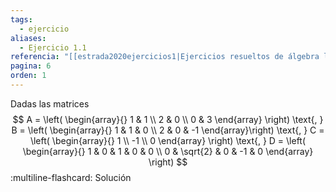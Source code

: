 ```yaml
---
tags:
  - ejercicio
aliases:
  - Ejercicio 1.1
referencia: "[[estrada2020ejercicios1|Ejercicios resueltos de álgebra lineal. Volumen I]]"
pagina: 6
orden: 1
---
```

Dadas las matrices
$$
A = \left(
\begin{array}{}
1 & 1 \\
2 & 0 \\
0 & 3
\end{array}
\right)
\text{, }
B = \left(
\begin{array}{}
1 & 1 & 0  \\
2 & 0 & -1
\end{array}\right)
\text{, }
C = \left(
\begin{array}{}
1 \\
-1 \\
0
\end{array}
\right)
\text{, }
D = \left(
\begin{array}{}
1 & 0        & 1 & 0 & 0 \\
0 & \sqrt{2} & 0 & -1 & 0
\end{array}
\right)
$$
:multiline-flashcard:
Solución
